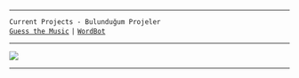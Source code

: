 
---
 
  `Current Projects - Bulunduğum Projeler`<br />
  [`Guess the Music`](https://guessthemusic.net) `|` [`WordBot`](https://wordbot.xyz)

---

<a href="https://github.com/qreardedisback">
  <img src="https://github-readme-stats.vercel.app/api?username=qreardedisback&count_private=true&hide_border=true&show_icons=true&include_all_commits=true&bg_color=000000&title_color=466bd1&text_color=04C732&icon_color=FFA500">
</a>

---
